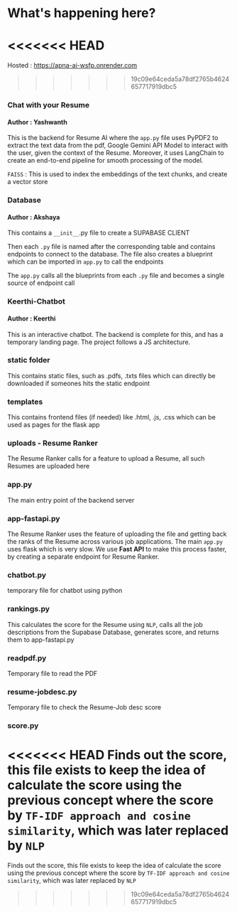 # What's happening here?

<<<<<<< HEAD
=======
Hosted : https://apna-ai-wsfp.onrender.com

>>>>>>> 19c09e64ceda5a78df2765b4624657717919dbc5
### Chat with your Resume
#### Author : Yashwanth
This is the backend for Resume AI where the `app.py` file uses PyPDF2 to extract the text data from the pdf, Google Gemini API Model to interact with the user, given the context of the Resume. Moreover, it uses LangChain to create an end-to-end pipeline for smooth processing of the model.

`FAISS` : This is used to index the embeddings of the text chunks, and create a vector store

### Database
#### Author : Akshaya
This contains a `__init__`.py file to create a SUPABASE CLIENT

Then each `.py` file is named after the corresponding table and contains endpoints to connect to the database. The file also creates a blueprint which can be imported in `app.py` to call the endpoints

The `app.py` calls all the blueprints from each `.py` file and becomes a single source of endpoint call

### Keerthi-Chatbot
#### Author : Keerthi
This is an interactive chatbot. The backend is complete for this, and has a temporary landing page. The project follows a JS architecture.

### static folder 

This contains static files, such as .pdfs, .txts files which can directly be downloaded if someones hits the static endpoint

### templates

This contains frontend files (if needed) like .html, .js, .css which can be used as pages for the flask app

### uploads - Resume Ranker

The Resume Ranker calls for a feature to upload a Resume, all such Resumes are uploaded here

### app.py

The main entry point of the backend server

### app-fastapi.py

The Resume Ranker uses the feature of uploading the file and getting back the ranks of the Resume across various job applications. The main `app.py` uses flask which is very slow. We use **Fast API** to make this process faster, by creating a separate endpoint for Resume Ranker.

### chatbot.py

temporary file for chatbot using python

### rankings.py

This calculates the score for the Resume using `NLP`, calls all the job descriptions from the Supabase Database, generates score, and returns them to app-fastapi.py

### readpdf.py

Temporary file to read the PDF

### resume-jobdesc.py

Temporary file to check the Resume-Job desc score

### score.py

<<<<<<< HEAD
Finds out the score, this file exists to keep the idea of calculate the score using the previous concept where the score by `TF-IDF approach and cosine similarity`, which was later replaced by `NLP` 
=======
Finds out the score, this file exists to keep the idea of calculate the score using the previous concept where the score by `TF-IDF approach and cosine similarity`, which was later replaced by `NLP` 
>>>>>>> 19c09e64ceda5a78df2765b4624657717919dbc5
